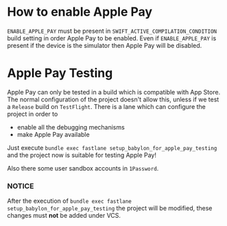 # How to enable Apple Pay

`ENABLE_APPLE_PAY` must be present in `SWIFT_ACTIVE_COMPILATION_CONDITION` build setting in order Apple Pay to be enabled.
Even if `ENABLE_APPLE_PAY` is present if the device is the simulator then Apple Pay will be disabled.

# Apple Pay Testing

Apple Pay can only be tested in a build which is compatible with App Store.
The normal configuration of the project doesn't allow this, unless if we test a `Release` build on `TestFlight`.
There is a lane which can configure the project in order to 
- enable all the debugging mechanisms
- make Apple Pay available

Just execute `bundle exec fastlane setup_babylon_for_apple_pay_testing` and the project now is suitable for testing Apple Pay!

Also there some user sandbox accounts in `1Password`.

### NOTICE
After the execution of `bundle exec fastlane setup_babylon_for_apple_pay_testing` the project will be modified, these changes must __not__ 
be added under VCS.


